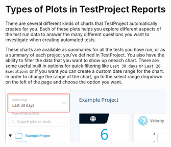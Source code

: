 # Types of Plots in TestProject Reports

There are several different kinds of charts that TestProject automatically creates for you. Each of these plots helps you explore different aspects of the test run data to answer the many different questions you want to investigate when creating automated tests.

These charts are available as summaries for all the tests you have run, or as a summary of each project you've defined in TestProject. You also have the ability to filter the data that you want to show up oneach chart. There are some useful built in options for quick filtering like `Last 30 days` or `Last 20 Executions` or if you want you can create a custom date range for the chart. In order to change the range of the chart, go to the select range dropdown on the left of the page and choose the option you want.

![Select Chart Range](../../.gitbook/assets/image%20%2894%29.png)





